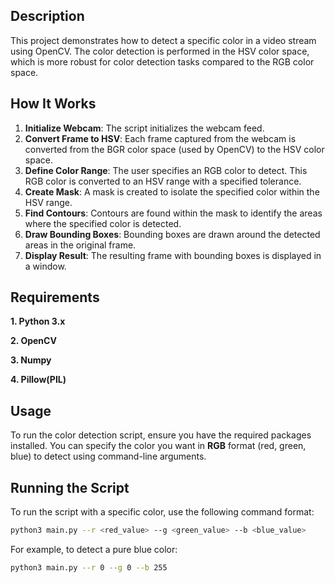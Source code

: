 ## Description
This project demonstrates how to detect a specific color in a video stream using OpenCV. The color detection is performed in the HSV color space, which is more robust for color detection tasks compared to the RGB color space.

## How It Works
1. **Initialize Webcam**: The script initializes the webcam feed.
2. **Convert Frame to HSV**: Each frame captured from the webcam is converted from the BGR color space (used by OpenCV) to the HSV color space.
3. **Define Color Range**: The user specifies an RGB color to detect. This RGB color is converted to an HSV range with a specified tolerance.
4. **Create Mask**: A mask is created to isolate the specified color within the HSV range.
5. **Find Contours**: Contours are found within the mask to identify the areas where the specified color is detected.
6. **Draw Bounding Boxes**: Bounding boxes are drawn around the detected areas in the original frame.
7. **Display Result**: The resulting frame with bounding boxes is displayed in a window.

## Requirements
**1. Python 3.x** 

**2. OpenCV**

**3. Numpy**

**4. Pillow(PIL)**


## Usage
To run the color detection script, ensure you have the required packages installed. You can specify the color you want  in **RGB** format (red, green, blue) to detect using command-line arguments.

## Running the Script

To run the script with a specific color, use the following command format:

```bash
python3 main.py --r <red_value> --g <green_value> --b <blue_value>
```

For example, to detect a pure blue color:

```bash
python3 main.py --r 0 --g 0 --b 255
```




